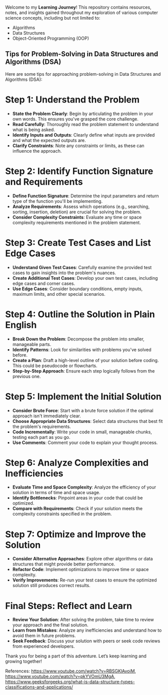 Welcome to my **Learning Journey**! This repository contains resources, notes, and insights gained throughout my exploration of various computer science concepts, including but not limited to:

- Algorithms
- Data Structures
- Object-Oriented Programming (OOP)

## Tips for Problem-Solving in Data Structures and Algorithms (DSA)

Here are some tips for approaching problem-solving in Data Structures and Algorithms (DSA):

# Step 1: Understand the Problem
- **State the Problem Clearly**: Begin by articulating the problem in your own words. This ensures you've grasped the core challenge.
- **Read Carefully**: Thoroughly read the problem statement to understand what is being asked.
- **Identify Inputs and Outputs**: Clearly define what inputs are provided and what the expected outputs are.
- **Clarify Constraints**: Note any constraints or limits, as these can influence the approach.

# Step 2: Identify Function Signature and Requirements
- **Define Function Signature**: Determine the input parameters and return type of the function you'll be implementing.
- **Analyze Requirements**: Assess which operations (e.g., searching, sorting, insertion, deletion) are crucial for solving the problem.
- **Consider Complexity Constraints**: Evaluate any time or space complexity requirements mentioned in the problem statement.

# Step 3: Create Test Cases and List Edge Cases
- **Understand Given Test Cases**: Carefully examine the provided test cases to gain insights into the problem's nuances.
- **Create Additional Test Cases**: Develop your own test cases, including edge cases and corner cases.
- **Use Edge Cases**: Consider boundary conditions, empty inputs, maximum limits, and other special scenarios.

# Step 4: Outline the Solution in Plain English
- **Break Down the Problem**: Decompose the problem into smaller, manageable parts.
- **Identify Patterns**: Look for similarities with problems you've solved before.
- **Create a Plan**: Draft a high-level outline of your solution before coding. This could be pseudocode or flowcharts.
- **Step-by-Step Approach**: Ensure each step logically follows from the previous one.

# Step 5: Implement the Initial Solution
- **Consider Brute Force**: Start with a brute force solution if the optimal approach isn't immediately clear.
- **Choose Appropriate Data Structures**: Select data structures that best fit the problem's requirements.
- **Code Incrementally**: Write your code in small, manageable chunks, testing each part as you go.
- **Use Comments**: Comment your code to explain your thought process.

# Step 6: Analyze Complexities and Inefficiencies
- **Evaluate Time and Space Complexity**: Analyze the efficiency of your solution in terms of time and space usage.
- **Identify Bottlenecks**: Pinpoint areas in your code that could be optimized.
- **Compare with Requirements**: Check if your solution meets the complexity constraints specified in the problem.

# Step 7: Optimize and Improve the Solution
- **Consider Alternative Approaches**: Explore other algorithms or data structures that might provide better performance.
- **Refactor Code**: Implement optimizations to improve time or space complexity.
- **Verify Improvements**: Re-run your test cases to ensure the optimized solution still produces correct results.

# Final Steps: Reflect and Learn
- **Review Your Solution**: After solving the problem, take time to review your approach and the final solution.
- **Learn from Mistakes**: Analyze any inefficiencies and understand how to avoid them in future problems.
- **Seek Feedback**: Discuss your solution with peers or seek code reviews from experienced developers.

Thank you for being a part of this adventure. Let’s keep learning and growing together!

References: https://www.youtube.com/watch?v=RBSGKlAvoiM, https://www.youtube.com/watch?v=pkYVOmU3MgA, https://www.geeksforgeeks.org/what-is-data-structure-types-classifications-and-applications/
